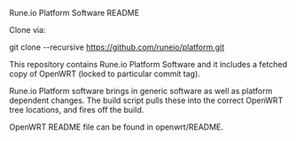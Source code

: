 
Rune.io  Platform Software README

Clone via:

git clone --recursive https://github.com/runeio/platform.git

This repository contains Rune.io Platform Software and it includes a
fetched copy of OpenWRT (locked to particular commit tag).

Rune.io Platform software brings in generic software as well as platform
dependent changes. The build script pulls these into the correct OpenWRT
tree locations, and fires off the build.

OpenWRT README file can be found in openwrt/README.



